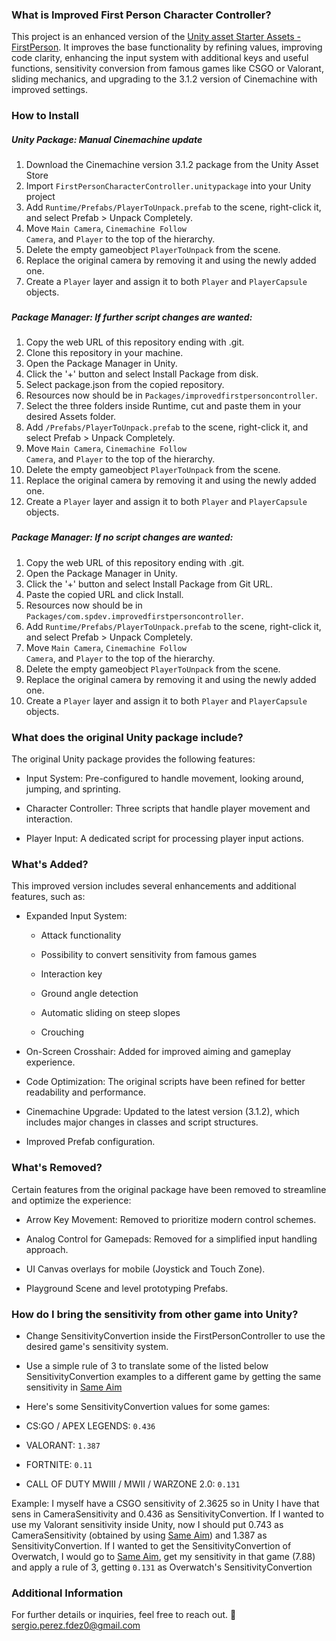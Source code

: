 ### What is Improved First Person Character Controller?

This project is an enhanced version of the [Unity asset Starter Assets - FirstPerson](https://assetstore.unity.com/packages/essentials/starter-assets-firstperson-updates-in-new-charactercontroller-pa-196525). It improves the base functionality by refining values, improving code clarity, enhancing the input system with additional keys and useful functions, sensitivity conversion from famous games like CSGO or Valorant, sliding mechanics, and upgrading to the 3.1.2 version of Cinemachine with improved settings.

### How to Install

##### Unity Package: Manual Cinemachine update

1. Download the Cinemachine version 3.1.2 package from the Unity Asset Store 
2. Import <code>FirstPersonCharacterController.unitypackage</code> into your Unity project
3. Add <code>Runtime/Prefabs/PlayerToUnpack.prefab</code> to the scene, right-click it, and select Prefab > Unpack Completely.
4. Move <code>Main Camera</code>, <code>Cinemachine Follow Camera</code>, and <code>Player</code> to the top of the hierarchy.
5. Delete the empty gameobject <code>PlayerToUnpack</code> from the scene.
6. Replace the original camera by removing it and using the newly added one.
7. Create a <code>Player</code> layer and assign it to both <code>Player</code> and <code>PlayerCapsule</code> objects.

###
##### Package Manager: If further script changes are wanted:
1. Copy the web URL of this repository ending with .git. 
2. Clone this repository in your machine.
3. Open the Package Manager in Unity.
4. Click the '+' button and select Install Package from disk.
5. Select package.json from the copied repository.
6. Resources now should be in <code>Packages/improvedfirstpersoncontroller</code>.
7. Select the three folders inside Runtime, cut and paste them in your desired Assets folder.
8. Add <code>/Prefabs/PlayerToUnpack.prefab</code> to the scene, right-click it, and select Prefab > Unpack Completely.
9. Move <code>Main Camera</code>, <code>Cinemachine Follow Camera</code>, and <code>Player</code> to the top of the hierarchy.
10. Delete the empty gameobject <code>PlayerToUnpack</code> from the scene.
11. Replace the original camera by removing it and using the newly added one.
12. Create a <code>Player</code> layer and assign it to both <code>Player</code> and <code>PlayerCapsule</code> objects.

###
##### Package Manager: If no script changes are wanted:
1. Copy the web URL of this repository ending with .git. 
2. Open the Package Manager in Unity.
3. Click the '+' button and select Install Package from Git URL.
4. Paste the copied URL and click Install.
5. Resources now should be in <code>Packages/com.spdev.improvedfirstpersoncontroller</code>.
6. Add <code>Runtime/Prefabs/PlayerToUnpack.prefab</code> to the scene, right-click it, and select Prefab > Unpack Completely.
7. Move <code>Main Camera</code>, <code>Cinemachine Follow Camera</code>, and <code>Player</code> to the top of the hierarchy.
8. Delete the empty gameobject <code>PlayerToUnpack</code> from the scene.
9.  Replace the original camera by removing it and using the newly added one.
10. Create a <code>Player</code> layer and assign it to both <code>Player</code> and <code>PlayerCapsule</code> objects.

### What does the original Unity package include?

The original Unity package provides the following features:

- Input System: Pre-configured to handle movement, looking around, jumping, and sprinting.

- Character Controller: Three scripts that handle player movement and interaction.

- Player Input: A dedicated script for processing player input actions.

### What's Added?

This improved version includes several enhancements and additional features, such as:

- Expanded Input System:

    - Attack functionality

    - Possibility to convert sensitivity from famous games

    - Interaction key

    - Ground angle detection

    - Automatic sliding on steep slopes

    - Crouching

- On-Screen Crosshair: Added for improved aiming and gameplay experience.

- Code Optimization: The original scripts have been refined for better readability and performance.

- Cinemachine Upgrade: Updated to the latest version (3.1.2), which includes major changes in classes and script structures.

- Improved Prefab configuration.

### What's Removed?

Certain features from the original package have been removed to streamline and optimize the experience:

- Arrow Key Movement: Removed to prioritize modern control schemes.

- Analog Control for Gamepads: Removed for a simplified input handling approach.

- UI Canvas overlays for mobile (Joystick and Touch Zone).

- Playground Scene and level prototyping Prefabs.

### How do I bring the sensitivity from other game into Unity?

- Change SensitivityConvertion inside the FirstPersonController to use the desired game's sensitivity system.
- Use a simple rule of 3 to translate some of the listed below SensitivityConvertion examples to a different game by getting the same sensitivity in [Same Aim](https://www.mouse-sensitivity.com/)

- Here's some SensitivityConvertion values for some games:
- CS:GO / APEX LEGENDS: <code>0.436</code>
- VALORANT: <code>1.387</code>
- FORTNITE: <code>0.11</code>
- CALL OF DUTY MWIII / MWII / WARZONE 2.0: <code>0.131</code>

Example: I myself have a CSGO sensitivity of 2.3625 so in Unity I have that sens in CameraSensitivity and 0.436 as SensitivityConvertion.
If I wanted to use my Valorant sensitivity inside Unity, now I should put 0.743 as CameraSensitivity (obtained by using [Same Aim](https://www.mouse-sensitivity.com/)) and 1.387 as SensitivityConvertion.
If I wanted to get the SensitivityConvertion of Overwatch, I would go to [Same Aim](https://www.mouse-sensitivity.com/), get my sensitivity in that game (7.88) and apply a rule of 3, getting <code>0.131</code> as Overwatch's SensitivityConvertion

### Additional Information

For further details or inquiries, feel free to reach out.
📧 sergio.perez.fdez0@gmail.com
